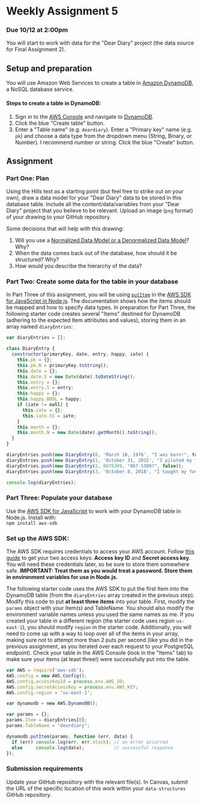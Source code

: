 # Weekly Assignment 5

### Due 10/12 at 2:00pm

You will start to work with data for the "Dear Diary" project (the data source for Final Assignment 2). 

## Setup and preparation

You will use Amazon Web Services to create a table in [Amazon DynamoDB](https://aws.amazon.com/dynamodb/), a NoSQL database service. 

#### Steps to create a table in DynamoDB: 

1. Sign in to the [AWS Console](https://aws.amazon.com/console/) and navigate to [DynamoDB](https://console.aws.amazon.com/dynamodb/home?region=us-east-1).  
2. Click the blue "Create table" button.  
3. Enter a "Table name" (e.g. `deardiary`). Enter a "Primary key" name (e.g. `pk`) and choose a data type from the dropdown menu (String, Binary, or Number). I recommend number or string. Click the blue "Create" button.    

## Assignment

### Part One: Plan

Using the Hills text as a starting point (but feel free to strike out on your own), draw a data model for your "Dear Diary" data to be stored in this database table. Include all the content/data/variables from your "Dear Diary" project that you believe to be relevant. Upload an image (`png` format) of your drawing to your GitHub repository.  

Some decisions that will help with this drawing:  
1. Will you use a [Normalized Data Model or a Denormalized Data Model](https://www.quora.com/What-is-normalized-vs-denormalized-data)? Why?  
2. When the data comes back out of the database, how should it be structured? Why?  
3. How would you describe the hierarchy of the data?  

### Part Two: Create some data for the table in your database

In Part Three of this assignment, you will be using [`putItem`](https://docs.aws.amazon.com/AWSJavaScriptSDK/latest/AWS/DynamoDB.html#putItem-property) in the [AWS SDK for JavaScript in Node.js](https://aws.amazon.com/sdk-for-node-js/). The documentation shows how the items should be mapped and how to specify data types. In preparation for Part Three, the following starter code creates several "Items" destined for DynamoDB (adhering to the expected Item attributes and values), storing them in an array named `diaryEntries`: 

```javascript
var diaryEntries = [];

class DiaryEntry {
  constructor(primaryKey, date, entry, happy, iate) {
    this.pk = {};
    this.pk.N = primaryKey.toString();
    this.date = {}; 
    this.date.S = new Date(date).toDateString();
    this.entry = {};
    this.entry.S = entry;
    this.happy = {};
    this.happy.BOOL = happy; 
    if (iate != null) {
      this.iate = {};
      this.iate.SS = iate; 
    }
    this.month = {};
    this.month.N = new Date(date).getMonth().toString();
  }
}

diaryEntries.push(new DiaryEntry(0, 'March 10, 1976', "I was born!", true, ["baby food", "baby formula"]));
diaryEntries.push(new DiaryEntry(1, 'October 31, 2015', "I piloted my first solo flight!", true, ["pancakes"]));
diaryEntries.push(new DiaryEntry(2, 8675309, "867-5309?", false));
diaryEntries.push(new DiaryEntry(3, 'October 8, 2018', "I taught my favorite students.", true, ["peas", "carrots"]));

console.log(diaryEntries);
```

### Part Three: Populate your database

Use the [AWS SDK for JavaScript](https://docs.aws.amazon.com/AWSJavaScriptSDK/latest/) to work with your DynamoDB table in Node.js. Install with:  
`npm install aws-sdk`

### Set up the AWS SDK:  

The AWS SDK requires credentials to access your AWS account. Follow [this guide](https://docs.aws.amazon.com/sdk-for-javascript/v2/developer-guide/getting-your-credentials.html) to get your two access keys: **Access key ID** and **Secret access key**. You will need these credentials later, so be sure to store them somewhere safe. **IMPORTANT: Treat them as you would treat a password. Store them in environment variables for use in Node.js.** 

The following starter code uses the AWS SDK to put the first Item into the DynamoDB table (from the `diaryEntries` array created in the previous step). Modify this code to put **at least three items** into your table. First, modify the `params` object with your Item(s) and TableName. You should also modify the environment variable names unless you used the same names as me. If you created your table in a different region (the starter code uses region `us-east-1`), you should modify `region` in the starter code. Additionally, you will need to come up with a way to loop over all of the items in your array, making sure not to attempt more than 2 puts per second (like you did in the previous assignment, as you iterated over each request to your PostgreSQL endpoint). Check your table in the AWS Console (look in the "Items" tab) to make sure your items (at least three!) were successfully put into the table.   

```javascript
var AWS = require('aws-sdk');
AWS.config = new AWS.Config();
AWS.config.accessKeyId = process.env.AWS_ID;
AWS.config.secretAccessKey = process.env.AWS_KEY;
AWS.config.region = "us-east-1";

var dynamodb = new AWS.DynamoDB();

var params = {};
params.Item = diaryEntries[0]; 
params.TableName = "deardiary";

dynamodb.putItem(params, function (err, data) {
  if (err) console.log(err, err.stack); // an error occurred
  else     console.log(data);           // successful response
});
```

### Submission requirements

Update your GitHub repository with the relevant file(s). In Canvas, submit the URL of the specific location of this work within your `data-structures` GitHub repository. 
